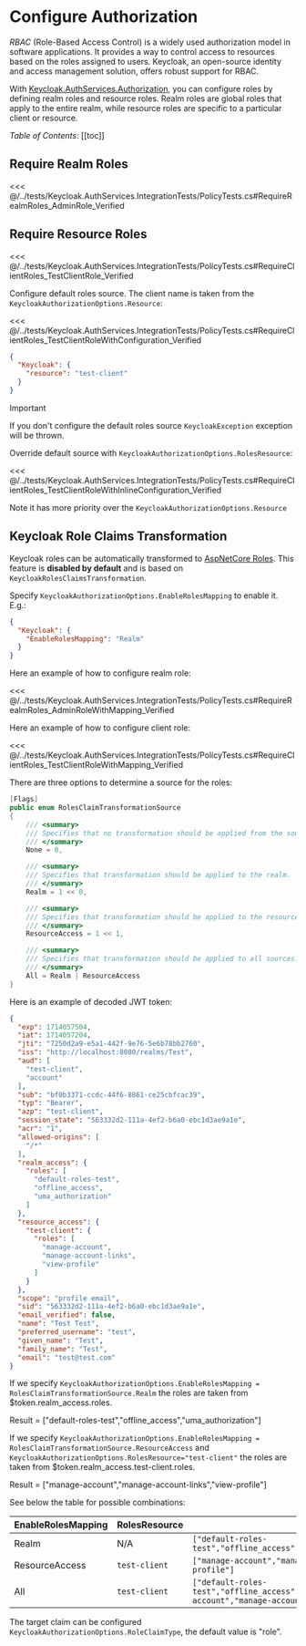 # Configure Authorization

*RBAC* (Role-Based Access Control) is a widely used authorization model in software applications. It provides a way to control access to resources based on the roles assigned to users. Keycloak, an open-source identity and access management solution, offers robust support for RBAC.

With [Keycloak.AuthServices.Authorization](https://www.nuget.org/packages/Keycloak.AuthServices.Authorization), you can configure roles by defining realm roles and resource roles. Realm roles are global roles that apply to the entire realm, while resource roles are specific to a particular client or resource.

*Table of Contents*:
[[toc]]

## Require Realm Roles

<<< @/../tests/Keycloak.AuthServices.IntegrationTests/PolicyTests.cs#RequireRealmRoles_AdminRole_Verified

## Require Resource Roles

<<< @/../tests/Keycloak.AuthServices.IntegrationTests/PolicyTests.cs#RequireClientRoles_TestClientRole_Verified

Configure default roles source. The client name is taken from the `KeycloakAuthorizationOptions.Resource`:

<<< @/../tests/Keycloak.AuthServices.IntegrationTests/PolicyTests.cs#RequireClientRoles_TestClientRoleWithConfiguration_Verified

```json
{
  "Keycloak": {
    "resource": "test-client"
  }
}
```

> [!IMPORTANT]
> If you don't configure the default roles source `KeycloakException` exception will be thrown.

Override default source with `KeycloakAuthorizationOptions.RolesResource`:

<<< @/../tests/Keycloak.AuthServices.IntegrationTests/PolicyTests.cs#RequireClientRoles_TestClientRoleWithInlineConfiguration_Verified

Note it has more priority over the `KeycloakAuthorizationOptions.Resource`

## Keycloak Role Claims Transformation

Keycloak roles can be automatically transformed to [AspNetCore Roles](https://learn.microsoft.com/en-us/aspnet/core/security/authorization/roles). This feature is **disabled by default** and is based on `KeycloakRolesClaimsTransformation`.

Specify `KeycloakAuthorizationOptions.EnableRolesMapping` to enable it. E.g.:

```json
{
  "Keycloak": {
    "EnableRolesMapping": "Realm"
  }
}
```

Here an example of how to configure realm role:

<<< @/../tests/Keycloak.AuthServices.IntegrationTests/PolicyTests.cs#RequireRealmRoles_AdminRoleWithMapping_Verified

Here an example of how to configure client role:

<<< @/../tests/Keycloak.AuthServices.IntegrationTests/PolicyTests.cs#RequireClientRoles_TestClientRoleWithMapping_Verified

There are three options to determine a source for the roles:

```csharp
[Flags]
public enum RolesClaimTransformationSource
{
    /// <summary>
    /// Specifies that no transformation should be applied from the source.
    /// </summary>
    None = 0,

    /// <summary>
    /// Specifies that transformation should be applied to the realm.
    /// </summary>
    Realm = 1 << 0,

    /// <summary>
    /// Specifies that transformation should be applied to the resource access.
    /// </summary>
    ResourceAccess = 1 << 1,

    /// <summary>
    /// Specifies that transformation should be applied to all sources.
    /// </summary>
    All = Realm | ResourceAccess
}
```

Here is an example of decoded JWT token:

```json
{
  "exp": 1714057504,
  "iat": 1714057204,
  "jti": "7250d2a9-e5a1-442f-9e76-5e6b78bb2760",
  "iss": "http://localhost:8080/realms/Test",
  "aud": [
    "test-client",
    "account"
  ],
  "sub": "bf0b3371-ccdc-44f6-8861-ce25cbfcac39",
  "typ": "Bearer",
  "azp": "test-client",
  "session_state": "563332d2-111a-4ef2-b6a0-ebc1d3ae9a1e",
  "acr": "1",
  "allowed-origins": [
    "/*"
  ],
  "realm_access": {
    "roles": [
      "default-roles-test",
      "offline_access",
      "uma_authorization"
    ]
  },
  "resource_access": {
    "test-client": {
      "roles": [
        "manage-account",
        "manage-account-links",
        "view-profile"
      ]
    }
  },
  "scope": "profile email",
  "sid": "563332d2-111a-4ef2-b6a0-ebc1d3ae9a1e",
  "email_verified": false,
  "name": "Test Test",
  "preferred_username": "test",
  "given_name": "Test",
  "family_name": "Test",
  "email": "test@test.com"
}
```

If we specify `KeycloakAuthorizationOptions.EnableRolesMapping = RolesClaimTransformationSource.Realm` the roles are taken from $token.realm_access.roles.

Result = ["default-roles-test","offline_access","uma_authorization"]

If we specify `KeycloakAuthorizationOptions.EnableRolesMapping = RolesClaimTransformationSource.ResourceAccess` and `KeycloakAuthorizationOptions.RolesResource="test-client"` the roles are taken from $token.realm_access.test-client.roles.

Result = ["manage-account","manage-account-links","view-profile"]

See below the table for possible combinations:

| EnableRolesMapping | RolesResource | Result                                                                                                               |
|--------------------|---------------|----------------------------------------------------------------------------------------------------------------------|
| Realm              | N/A           | `["default-roles-test","offline_access","uma_authorization"]`                                                        |
| ResourceAccess     | `test-client` | `["manage-account","manage-account-links","view-profile"]`                                                           |
| All                | `test-client` | `["default-roles-test","offline_access","uma_authorization","manage-account","manage-account-links","view-profile"]` |


The target claim can be configured `KeycloakAuthorizationOptions.RoleClaimType`, the default value is "role".

